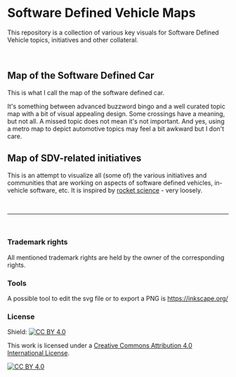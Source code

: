 # Software Defined Vehicle Maps

This repository is a collection of various key visuals for Software Defined Vehicle topics, initiatives and other collateral.

&nbsp;

## Map of the Software Defined Car

This is what I call the map of the software defined car.

It's something between advanced buzzword bingo and a well curated topic map with a bit of visual appealing design.
Some crossings have a meaning, but not all. A missed topic does not mean it's not important.
And yes, using a metro map to depict automotive topics may feel a bit awkward but I don't care.

## Map of SDV-related initiatives

This is an attempt to visualize all (some of) the various initiatives and communities that are working on aspects of software defined vehicles, in-vehicle software, etc.
It is inspired by [rocket science](https://deltavmap.github.io) - very loosely.

&nbsp;

---

&nbsp;

### Trademark rights

All mentioned trademark rights are held by the owner of the corresponding rights.

### Tools

A possible tool to edit the svg file or to export a PNG is <https://inkscape.org/>

### License

Shield: [![CC BY 4.0][cc-by-shield]][cc-by]

This work is licensed under a
[Creative Commons Attribution 4.0 International License][cc-by].

[![CC BY 4.0][cc-by-image]][cc-by]

[cc-by]: http://creativecommons.org/licenses/by/4.0/
[cc-by-image]: https://i.creativecommons.org/l/by/4.0/88x31.png
[cc-by-shield]: https://img.shields.io/badge/License-CC%20BY%204.0-lightgrey.svg
